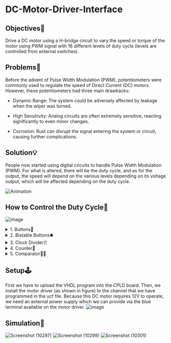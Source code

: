 # DC-Motor-Driver-Interface

## Objectives🎯
Drive a DC motor using a H-bridge circuit to vary the speed or torque of the motor using PWM signal with 16 different levels of duty cycle (levels are controlled from external switches).

## Problems🚨
Before the advent of Pulse Width Modulation (PWM), potentiometers were commonly used to regulate the speed of Direct Current (DC) motors. However, these potentiometers had three main drawbacks:

- Dynamic Range: The system could be adversely affected by leakage when the wiper was turned.

- High Sensitivity: Analog circuits are often extremely sensitive, reacting significantly to even minor changes.

- Corrosion: Rust can disrupt the signal entering the system or circuit, causing further complications.

## Solution💡
People now started using digital circuits to handle Pulse Width Modulation (PWM). For what is altered, there will be the duty cycle, and as for the output, the speed will depend on the various levels depending on its voltage output, which will be affected depending on the duty cycle.

![Animation](https://github.com/kev-nat/DC-Motor-Driver-Interface/assets/97384711/58d82f5f-f5f7-4bea-85d6-762e97fb357e)

## How to Control the Duty Cycle🔁
![image](https://github.com/kev-nat/DC-Motor-Driver-Interface/assets/97384711/1115b11c-30ee-4467-af3b-52cdcea37e06)

<details>
<summary> 1. Buttons🔘 </summary>
  There will be 2 buttons of which will be used in the CoolRunner-II CPLD to change the PWM of the DC motor. One of the buttons will allow the speed to accelerate, and the other will reset the system.
</details>

<details>
<summary> 2. Bistable Buttons⏺️ </summary>
On the bistable button, there are 3 inputs from the button, a clock divider output, and a reset. The output button will then be used to control the PWM for the DC motor. In this bistable button there are two states where the button is pressed and the button is not pressed. If the button is pressed, there will be output 1, if not pressed, the output will be 0. The output of the bistable button will be connected to the clock enable input on counter A.
</details>

<details>
<summary> 3. Clock Divider⏰ </summary>
Clock Divider has 2 inputs, namely the MHz clock taken from CoolRunner-II CPLD and Reset. And ClockDivOut works to divide the clock signal. The clock divider will divide the clock from the input so that the
output of the clock is not speed and will be around 2KHz to drive the DC motor. Within the Clock divider, 2 signals are created, the counter as integers 1 to 4000 inside the counter, and the tmp signal which is coupled to the ClockDivOut output. In the Clock Divider process, the clock that gets the input from will make the counter inside the Clock divider go up to 2000, where then the output will give a high signal until the counter is at 4000, reset to 1, and at the same time make the output low.
</details>

<details>
<summary> 4. Counter🔄 </summary>
  - Counter A:
  Each time Counter A gets from the pressed button, the signal connected to the output will add 1 bit up to 1111. If the output is 1111 and the button is pressed, the output will return to 0000. But, if the     reset button is pressed, the counter will return to 0000.

  - Counter B
  Each time Counter B gets input from the clock divider, the output signal will add 1 bit up to 1111. Once the output reaches 1111, the counter will then flip to 0000 and repeat as long as there is an input clock. If the reset button is pressed, the counter will return to 0000.
</details>

<details>
<summary> 5. Comparator🤷‍♀️ </summary>
The comparator compares the output of Counter A and Counter B to get the PWM. Inside, the process is that if the output of Counter A is greater than Counter B, it means that the comparator will give a high output, otherwise the output will be low. The comparator can compare the 2 comparators because both counters A and B are connected to the same clock divider, and the 2 output counters will give the same output every second. Since both counters are 4 bit equal, there will be 16 different speed levels.
</details>

## Setup🕹️
First we have to upload the VHDL program into the CPLD board. Then, we install the motor driver (as shown in figure) to the channel that we have programmed in the ucf file. Because this DC motor requires 12V to operate, we need an external power supply which we can provide via the blue terminal available on the motor driver.
![image](https://github.com/kev-nat/DC-Motor-Driver-Interface/assets/97384711/3d5bba2f-3c62-4fa6-8b05-2a55a8e6b15a)

## Simulation🏓
![Screenshot (10297)](https://github.com/kev-nat/DC-Motor-Driver-Interface/assets/97384711/1ba625bb-fea6-4161-9da8-c6bd34eded3d)
![Screenshot (10299)](https://github.com/kev-nat/DC-Motor-Driver-Interface/assets/97384711/e2ca6250-2e20-4e2e-bbc7-2c427e4ed9fc)
![Screenshot (10301)](https://github.com/kev-nat/DC-Motor-Driver-Interface/assets/97384711/335935bb-daba-47e7-bca7-6612559091fe)
